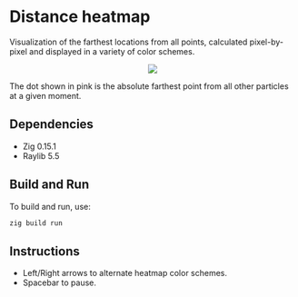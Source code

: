 # Distance heatmap
Visualization of the farthest locations from all points, calculated pixel-by-pixel and displayed in a variety of color schemes.

<p align=center>
  <img src="./ffmpeg/demo.gif">
</p>

The dot shown in pink is the absolute farthest point from all other particles at a given moment.

## Dependencies
* Zig 0.15.1
* Raylib 5.5

## Build and Run
To build and run, use:
```sh
zig build run
```

## Instructions
* Left/Right arrows to alternate heatmap color schemes.
* Spacebar to pause.
